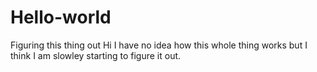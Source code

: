 # Hello-world
Figuring this thing out
Hi I have no idea how this whole thing works but I think I am slowley starting to figure it out.
